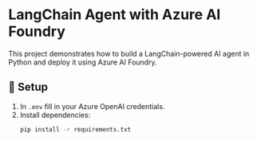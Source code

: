 # LangChain Agent with Azure AI Foundry

This project demonstrates how to build a LangChain-powered AI agent in Python and deploy it using Azure AI Foundry.

## 🔧 Setup

1. In `.env` fill in your Azure OpenAI credentials.
2. Install dependencies:
   ```bash
   pip install -r requirements.txt

